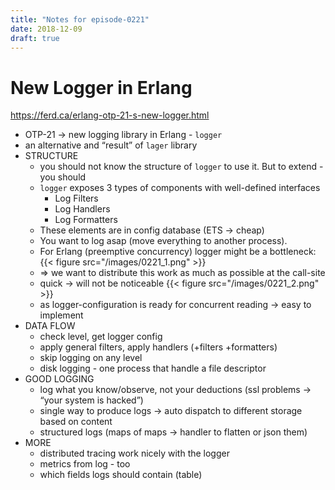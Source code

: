 ```yaml
---
title: "Notes for episode-0221"
date: 2018-12-09
draft: true
---
```


# New Logger in Erlang
https://ferd.ca/erlang-otp-21-s-new-logger.html

- OTP-21 -> new logging library in Erlang - `logger`
- an alternative and “result” of `lager` library
- STRUCTURE
    - you should not know the structure of `logger` to use it. But to extend - you should
    - `logger` exposes 3 types of components with well-defined interfaces
        - Log Filters
        - Log Handlers
        - Log Formatters
    - These elements are in config database (ETS -> cheap)
    - You want to log asap (move everything to another process).
    - For Erlang (preemptive concurrency) logger might be a bottleneck:
       {{< figure src="/images/0221_1.png" >}}
    - => we want to distribute this work as much as possible at the call-site
    - quick -> will not be noticeable
       {{< figure src="/images/0221_2.png" >}}
    - as logger-configuration is ready for concurrent reading -> easy to implement
- DATA FLOW
    - check level, get logger config
    - apply general filters, apply handlers (+filters +formatters)
    - skip logging on any level
    - disk logging - one process that handle a file descriptor
- GOOD LOGGING
    - log what you know/observe, not your deductions (ssl problems -> “your system is hacked”)
    - single way to produce logs -> auto dispatch to different storage based on content
    - structured logs (maps of maps -> handler to flatten or json them)
- MORE
    - distributed tracing work nicely with the logger
    - metrics from log - too
    - which fields logs should contain (table)
